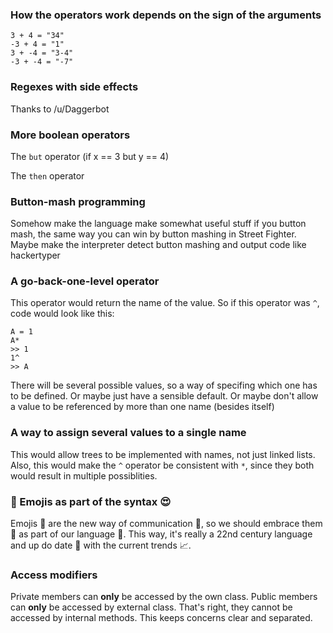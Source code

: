 ### How the operators work depends on the sign of the arguments

```
3 + 4 = "34"
-3 + 4 = "1"
3 + -4 = "3-4"
-3 + -4 = "-7"
```

### Regexes with side effects

Thanks to /u/Daggerbot


### More boolean operators
The `but` operator (if x == 3 but y == 4)

The `then` operator


### Button-mash programming

Somehow make the language make somewhat useful stuff if you button mash, the same way you can win by button mashing in Street Fighter. Maybe make the interpreter detect button mashing and output code like hackertyper

### A go-back-one-level operator
This operator would return the name of the value. So if this operator was `^`, code would look like this:
```
A = 1
A*
>> 1
1^
>> A
```
There will be several possible values, so a way of specifing which one has to be defined. Or maybe just have a sensible default. Or maybe don't allow a value to be referenced by more than one name (besides itself)

### A way to assign several values to a single name
This would allow trees to be implemented with names, not just linked lists. Also, this would make the `^` operator be consistent with `*`, since they both would result in multiple possiblities.


### 💪 Emojis as part of the syntax 😍
Emojis 🤔 are the new way of communication 💌, so we should embrace them 🤗 as part of our language 👅. This way, it's really a 22nd century language and up do date 📅 with the current trends 📈.

### Access modifiers
Private members can **only** be accessed by the own class. Public members can **only** be accessed by external class. That's right, they cannot be accessed by internal methods. This keeps concerns clear and separated.
